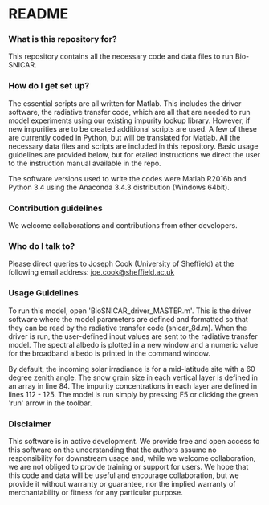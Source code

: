 # README #

### What is this repository for? ###

This repository contains all the necessary code and data files to run Bio-SNICAR.

### How do I get set up? ###

The essential scripts are all written for Matlab. This includes the driver software, the radiative transfer code, which are all that are needed to run model experiments using our existing impurity lookup library. However, if new impurities are to be created additional scripts are used. A few of these are currently coded in Python, but will be translated for Matlab. All the necessary data files and scripts are included in this repository. Basic usage guidelines are provided below, but for etailed instructions we direct the user to the instruction manual available in the repo.

The software versions used to write the codes were Matlab R2016b and Python 3.4 using the Anaconda 3.4.3 distribution (Windows 64bit). 


### Contribution guidelines ###

We welcome collaborations and contributions from other developers.

### Who do I talk to? ###

Please direct queries to Joseph Cook (University of Sheffield) at the following email address: joe.cook@sheffield.ac.uk

### Usage Guidelines ###

To run this model, open 'BioSNICAR_driver_MASTER.m'. This is the driver software where the model parameters are defined and formatted so that they can be read by the radiative transfer code (snicar_8d.m). When the driver is run, the user-defined input values are sent to the radiative transfer model. The spectral albedo is plotted in a new window and a numeric value for the broadband albedo is printed in the command window.

By default, the incoming solar irradiance is for a mid-latitude site with a 60 degree zenith angle. The snow grain size in each vertical layer is defined in an array in line 84. The impurity concentrations in each layer are defined in lines 112 - 125. The model is run simply by pressing F5 or clicking the green 'run' arrow in the toolbar.

### Disclaimer ###

This software is in active development. We provide free and open access to this software on the understanding that the authors assume no responsibility for downstream usage and, while we welcome collaboration, we are not obliged to provide training or support for users. We hope that this code and data will be useful and encourage collaboration, but we provide it without warranty or guarantee, nor the implied warranty of merchantability or fitness for any particular purpose.